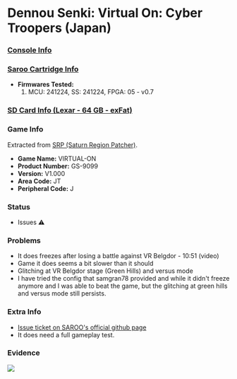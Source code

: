 # Dennou Senki: Virtual On: Cyber Troopers (Japan)

### [Console Info](../../../../../Info/Consoles/VA13/README.md)

### [Saroo Cartridge Info](../../../../../Info/Cartridges/GuangzhouSanStarOnlineShop/1.6/README.md)

- <b>Firmwares Tested:</b>
  1. MCU: 241224, SS: 241224, FPGA: 05 - v0.7

### [SD Card Info (Lexar - 64 GB - exFat)](../../../../../Info/SdCards/Lexar/64GB/exfat/README.md)

### Game Info

Extracted from [SRP (Saturn Region Patcher)](https://segaxtreme.net/resources/saturn-region-patcher.81/download).

- <b>Game Name:</b> VIRTUAL-ON
- <b>Product Number:</b> GS-9099
- <b>Version:</b> V1.000
- <b>Area Code:</b> JT
- <b>Peripheral Code:</b> J

### Status

- Issues :warning:

### Problems

- It does freezes after losing a battle against VR Belgdor - 10:51 (video)
- Game it does seems a bit slower than it should
- Glitching at VR Belgdor stage (Green Hills) and versus mode
- I have tried the config that samgran78 provided and while it didn't freeze anymore and I was able to beat the game, but the glitching at green hills and versus mode still persists.

### Extra Info

- [Issue ticket on SAROO's official github page](https://github.com/tpunix/SAROO/issues/287)
- It does need a full gameplay test.

### Evidence

[![](https://img.youtube.com/vi/EeD-IN0yPzo/0.jpg)](https://www.youtube.com/watch?v=EeD-IN0yPzo)
